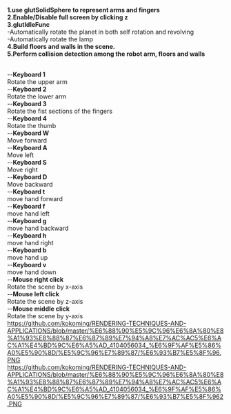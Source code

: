 **1.use glutSolidSphere to represent arms and fingers**<br/>
**2.Enable/Disable full screen by clicking z**<br/>
**3.glutIdleFunc**<br/>
-Automatically rotate the planet in both self rotation and revolving<br/>
-Automatically rotate the lamp<br/>
**4.Build floors and walls in the scene.**<br/>
**5.Perform collision detection among the robot arm, floors and walls**<br/>

<br/>--**Keyboard 1**<br/>
  Rotate the upper arm<br/>
--**Keyboard 2**<br/>
  Rotate the lower arm<br/>
--**Keyboard 3**<br/>
  Rotate the fist sections of the fingers<br/>
--**Keyboard 4**<br/>
  Rotate the thumb<br/>
--**Keyboard W**<br/>
Move forward<br/>
--**Keyboard A**<br/>
Move left<br/>
--**Keyboard S**<br/>
Move right<br/>
--**Keyboard D**<br/>
Move backward<br/>
--**Keyboard t**<br/>
move hand forward<br/>
--**Keyboard f**<br/>
move hand left<br/>
--**Keyboard g**<br/>
move hand backward<br/>
--**Keyboard h**<br/>
move hand right<br/>
--**Keyboard b**<br/>
move hand up<br/>
--**Keyboard v**<br/>
move hand down<br/>
--**Mouse right click**<br/>
Rotate the scene by x-axis<br/>
--**Mouse left click**<br/>
Rotate the scene by z-axis<br/>
--**Mouse middle click**<br/>
Rotate the scene by y-axis<br/>
https://github.com/kokoming/RENDERING-TECHNIQUES-AND-APPLICATIONS/blob/master/%E6%88%90%E5%9C%96%E6%8A%80%E8%A1%93%E8%88%87%E6%87%89%E7%94%A8%E7%AC%AC5%E6%AC%A1%E4%BD%9C%E6%A5%AD_4104056034_%E6%9F%AF%E5%86%A0%E5%90%8D/%E5%9C%96%E7%89%87/%E6%93%B7%E5%8F%96.PNG
<br/>
https://github.com/kokoming/RENDERING-TECHNIQUES-AND-APPLICATIONS/blob/master/%E6%88%90%E5%9C%96%E6%8A%80%E8%A1%93%E8%88%87%E6%87%89%E7%94%A8%E7%AC%AC5%E6%AC%A1%E4%BD%9C%E6%A5%AD_4104056034_%E6%9F%AF%E5%86%A0%E5%90%8D/%E5%9C%96%E7%89%87/%E6%93%B7%E5%8F%962.PNG
